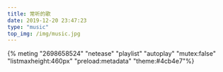 ```yaml
---
title: 常听的歌
date: 2019-12-20 23:47:23
type: "music"
top_img: /img/music.jpg
---
```


{% meting "2698658524" "netease" "playlist" "autoplay" "mutex:false" "listmaxheight:460px" "preload:metadata" "theme:#4cb4e7"%}
